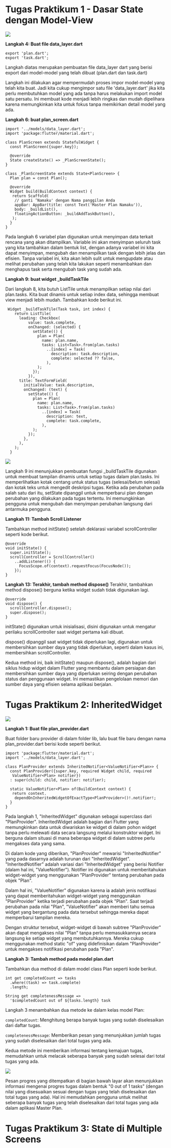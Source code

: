# **Tugas Praktikum 1 - Dasar State dengan Model-View**

<img src="img/praktikum1_2.gif">  

**Langkah 4: Buat file data_layer.dart**

```
export 'plan.dart';
export 'task.dart';
```

Langkah diatas merupakan pembuatan file data_layer dart yang berisi export dari model-model yang telah dibuat (plan.dart dan task.dart)

Langkah ini dilakukan agar mempermudah proses impor model-model yang telah kita buat. Jadi kita cukup mengimpor satu file 'data_layer.dart' jika kita perlu membutuhkan model yang ada tanpa harus melakukan import model satu persatu. Ini membuat kode menjadi lebih ringkas dan mudah dipelihara karena memungkinkan kita untuk fokus tanpa memikirkan detail model yang ada.


**Langkah 6: buat plan_screen.dart**

```
import '../models/data_layer.dart';
import 'package:flutter/material.dart';

class PlanScreen extends StatefulWidget {
  const PlanScreen({super.key});

  @override
  State createState() => _PlanScreenState();
}

class _PlanScreenState extends State<PlanScreen> {
  Plan plan = const Plan();

  @override
  Widget build(BuildContext context) {
   return Scaffold(
    // ganti ‘Namaku' dengan Nama panggilan Anda
    appBar: AppBar(title: const Text('Master Plan Namaku')),
    body: _buildList(),
    floatingActionButton: _buildAddTaskButton(),
   );
  }
}
```
Pada langkah 6 variabel plan digunakan untuk menyimpan data terkait rencana yang akan ditampilkan. Variable ini akan menyimpan seluruh task yang kita tambahkan dalam bentuk list, dengan adanya variabel ini kita dapat menyimpan, mengubah dan menampilkan task dengan lebih jelas dan efisien. Tanpa variabel ini, kita akan lebih sulit untuk mengupdate atau melihat perubahan yang telah kita lakukan seperti menambahkan dan menghapus task serta mengubah task yang sudah ada.


**Langkah 9: buat widget _buildTaskTile**

Dari langkah 8, kita butuh ListTile untuk menampilkan setiap nilai dari plan.tasks. Kita buat dinamis untuk setiap index data, sehingga membuat view menjadi lebih mudah. Tambahkan kode berikut ini.
```
 Widget _buildTaskTile(Task task, int index) {
    return ListTile(
      leading: Checkbox(
          value: task.complete,
          onChanged: (selected) {
            setState(() {
              plan = Plan(
                name: plan.name,
                tasks: List<Task>.from(plan.tasks)
                  ..[index] = Task(
                    description: task.description,
                    complete: selected ?? false,
                  ),
              );
            });
          }),
      title: TextFormField(
        initialValue: task.description,
        onChanged: (text) {
          setState(() {
            plan = Plan(
              name: plan.name,
              tasks: List<Task>.from(plan.tasks)
                ..[index] = Task(
                  description: text,
                  complete: task.complete,
                ),
            );
          });
        },
      ),
    );
  }

 ``` 

<img src="img/praktikum1.gif"> 

Langkah 9 ini menunjukkan pembuatan fungsi _buildTaskTile digunakan untuk membuat tampilan dinamis untuk setiap tugas dalam plan.tasks. Ini memperlihatkan kotak centang untuk status tugas (selesai/belum selesai) dan kotak teks untuk mengedit deskripsi tugas. Ketika ada perubahan pada salah satu dari itu, setState dipanggil untuk memperbarui plan dengan perubahan yang dilakukan pada tugas tertentu. Ini memungkinkan pengguna untuk mengubah dan menyimpan perubahan langsung dari antarmuka pengguna.

**Langkah 11: Tambah Scroll Listener**

Tambahkan method initState() setelah deklarasi variabel scrollController seperti kode berikut.
```
@override
void initState() {
  super.initState();
  scrollController = ScrollController()
    ..addListener(() {
      FocusScope.of(context).requestFocus(FocusNode());
    });
}
```

**Langkah 13: Terakhir, tambah method dispose()**
Terakhir, tambahkan method dispose() berguna ketika widget sudah tidak digunakan lagi.
```
@override
void dispose() {
  scrollController.dispose();
  super.dispose();
}
```
initState() digunakan untuk inisialisasi, disini digunakan untuk mengatur perilaku scrollController saat widget pertama kali dibuat.

dispose() dipanggil saat widget tidak diperlukan lagi, digunakan untuk membersihkan sumber daya yang tidak diperlukan, seperti dalam kasus ini, membersihkan scrollController.

Kedua method ini, baik initState() maupun dispose(), adalah bagian dari siklus hidup widget dalam Flutter yang membantu dalam persiapan dan membersihkan sumber daya yang diperlukan seiring dengan perubahan status dan penggunaan widget. Ini memastikan pengelolaan memori dan sumber daya yang efisien selama aplikasi berjalan.

# **Tugas Praktikum 2: InheritedWidget**

<img src="img/praktikum2.gif"> 

**Langkah 1: Buat file plan_provider.dart**

Buat folder baru provider di dalam folder lib, lalu buat file baru dengan nama plan_provider.dart berisi kode seperti berikut.

```
import 'package:flutter/material.dart';
import '../models/data_layer.dart';

class PlanProvider extends InheritedNotifier<ValueNotifier<Plan>> {
  const PlanProvider({super.key, required Widget child, required
   ValueNotifier<Plan> notifier})
  : super(child: child, notifier: notifier);

  static ValueNotifier<Plan> of(BuildContext context) {
   return context.
    dependOnInheritedWidgetOfExactType<PlanProvider>()!.notifier!;
  }
}

```

Pada langkah 1, "InheritedWidget" digunakan sebagai superclass dari "PlanProvider". InheritedWidget adalah bagian dari Flutter yang memungkinkan data untuk diwariskan ke widget di dalam pohon widget tanpa perlu melewati data secara langsung melalui konstruktor widget. Ini berguna dalam situasi di mana beberapa widget di dalam subtree perlu mengakses data yang sama.

Di dalam kode yang diberikan, "PlanProvider" mewarisi "InheritedNotifier" yang pada dasarnya adalah turunan dari "InheritedWidget". "InheritedNotifier" adalah variasi dari "InheritedWidget" yang berisi Notifier (dalam hal ini, "ValueNotifier<Plan>"). Notifier ini digunakan untuk memberitahukan widget-widget yang menggunakan "PlanProvider" tentang perubahan pada objek "Plan".

Dalam hal ini, "ValueNotifier" digunakan karena ia adalah jenis notifikasi yang dapat memberitahukan widget-widget yang menggunakan "PlanProvider" ketika terjadi perubahan pada objek "Plan". Saat terjadi perubahan pada nilai "Plan", "ValueNotifier" akan memberi tahu semua widget yang bergantung pada data tersebut sehingga mereka dapat memperbarui tampilan mereka.

Dengan struktur tersebut, widget-widget di bawah subtree "PlanProvider" akan dapat mengakses nilai "Plan" tanpa perlu memasukkannya secara langsung ke setiap widget yang membutuhkannya. Mereka cukup menggunakan method static "of" yang didefinisikan dalam "PlanProvider" untuk mengakses notifikasi perubahan pada "Plan".

**Langkah 3: Tambah method pada model plan.dart**

Tambahkan dua method di dalam model class Plan seperti kode berikut.
```
int get completedCount => tasks
  .where((task) => task.complete)
  .length;

String get completenessMessage =>
  '$completedCount out of ${tasks.length} task
```
Langkah 3 menambahkan dua metode ke dalam kelas model Plan:

`completedCount`: Menghitung berapa banyak tugas yang sudah diselesaikan dari daftar tugas.

`completenessMessage`: Memberikan pesan yang menunjukkan jumlah tugas yang sudah diselesaikan dari total tugas yang ada.

Kedua metode ini memberikan informasi tentang kemajuan tugas, memudahkan untuk melacak seberapa banyak yang sudah selesai dari total tugas yang ada.

<img src="img/praktikum2.gif">

Pesan progres yang ditempatkan di bagian bawah layar akan menunjukkan informasi mengenai progres tugas dalam bentuk "0 out of 1 tasks" (dengan nilai yang disesuaikan sesuai dengan tugas yang telah diselesaikan dan total tugas yang ada). Hal ini memudahkan pengguna untuk melihat seberapa banyak tugas yang telah diselesaikan dari total tugas yang ada dalam aplikasi Master Plan.


# **Tugas Praktikum 3: State di Multiple Screens**